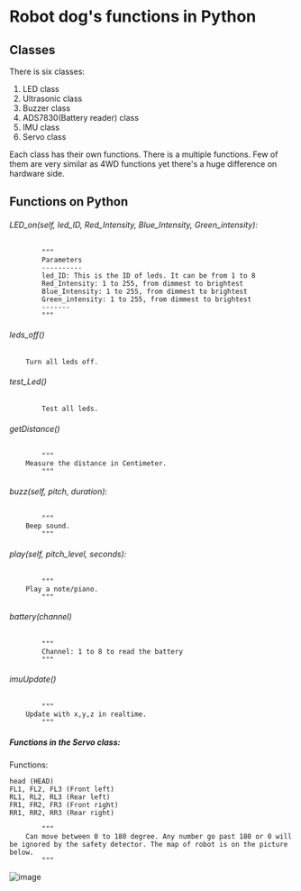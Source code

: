# Robot dog's functions in Python
## Classes
There is six classes:
1. LED class
2. Ultrasonic class
3. Buzzer class
4. ADS7830(Battery reader) class
5. IMU class
6. Servo class

Each class has their own functions. There is a multiple functions. Few of them are very similar as 4WD functions yet there's a huge difference on hardware side. 

## Functions on Python
###### LED_on(self, led_ID, Red_Intensity, Blue_Intensity, Green_intensity):
```
        """
        Parameters
        ----------
        led_ID: This is the ID of leds. It can be from 1 to 8
        Red_Intensity: 1 to 255, from dimmest to brightest
        Blue_Intensity: 1 to 255, from dimmest to brightest
        Green_intensity: 1 to 255, from dimmest to brightest
        -------
        """
```

###### leds_off()
```
	Turn all leds off.
```

###### test_Led()
```
        Test all leds.
```

###### getDistance()
```
        """
	Measure the distance in Centimeter.
        """
```
###### buzz(self, pitch, duration):
```
        """
	Beep sound.
        """
```
###### play(self, pitch_level, seconds):
```
        """
	Play a note/piano.
        """
```

###### battery(channel)
```
        """
        Channel: 1 to 8 to read the battery
        """
```
###### imuUpdate()
```
        """
	Update with x,y,z in realtime.
        """
```

##### Functions in the Servo class:
Functions: 
```
head (HEAD)
FL1, FL2, FL3 (Front left)
RL1, RL2, RL3 (Rear left)
FR1, FR2, FR3 (Front right)
RR1, RR2, RR3 (Rear right)
```
```
        """
	Can move between 0 to 180 degree. Any number go past 180 or 0 will be ignored by the safety detector. The map of robot is on the picture below.
        """
```
![image](https://user-images.githubusercontent.com/65916520/127222119-cf8c231f-684c-4797-9098-c85750a9f6fb.png)

